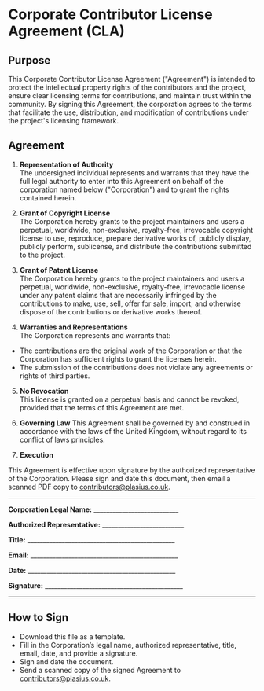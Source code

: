 # Corporate Contributor License Agreement (CLA)

## Purpose

This Corporate Contributor License Agreement ("Agreement") is intended to protect the intellectual property rights of the contributors and the project, ensure clear licensing terms for contributions, and maintain trust within the community. By signing this Agreement, the corporation agrees to the terms that facilitate the use, distribution, and modification of contributions under the project's licensing framework.

## Agreement

1. **Representation of Authority**  
   The undersigned individual represents and warrants that they have the full legal authority to enter into this Agreement on behalf of the corporation named below ("Corporation") and to grant the rights contained herein.

2. **Grant of Copyright License**  
   The Corporation hereby grants to the project maintainers and users a perpetual, worldwide, non-exclusive, royalty-free, irrevocable copyright license to use, reproduce, prepare derivative works of, publicly display, publicly perform, sublicense, and distribute the contributions submitted to the project.

3. **Grant of Patent License**  
   The Corporation hereby grants to the project maintainers and users a perpetual, worldwide, non-exclusive, royalty-free, irrevocable license under any patent claims that are necessarily infringed by the contributions to make, use, sell, offer for sale, import, and otherwise dispose of the contributions or derivative works thereof.

4. **Warranties and Representations**  
   The Corporation represents and warrants that:

- The contributions are the original work of the Corporation or that the Corporation has sufficient rights to grant the licenses herein.
- The submission of the contributions does not violate any agreements or rights of third parties.

5. **No Revocation**  
   This license is granted on a perpetual basis and cannot be revoked, provided that the terms of this Agreement are met.

6. **Governing Law**
   This Agreement shall be governed by and construed in accordance with the laws of the United Kingdom, without regard to its conflict of laws principles.

7. **Execution**

This Agreement is effective upon signature by the authorized representative of the Corporation. Please sign and date this document, then email a scanned PDF copy to [contributors@plasius.co.uk](mailto:contributors@plasius.co.uk).

---

**Corporation Legal Name:** \_\_\_\_\_\_\_\_\_\_\_\_\_\_\_\_\_\_\_\_\_\_\_\_\_\_\_

**Authorized Representative:** \_\_\_\_\_\_\_\_\_\_\_\_\_\_\_\_\_\_\_\_\_\_\_\_\_\_

**Title:** \_\_\_\_\_\_\_\_\_\_\_\_\_\_\_\_\_\_\_\_\_\_\_\_\_\_\_\_\_\_\_\_\_\_\_\_\_\_\_\_\_\_\_\_\_\_\_

**Email:** \_\_\_\_\_\_\_\_\_\_\_\_\_\_\_\_\_\_\_\_\_\_\_\_\_\_\_\_\_\_\_\_\_\_\_\_\_\_\_\_\_\_\_\_\_\_\_

**Date:** \_\_\_\_\_\_\_\_\_\_\_\_\_\_\_\_\_\_\_\_\_\_\_\_\_\_\_\_\_\_\_\_\_\_\_\_\_\_\_\_\_\_\_\_\_\_\_

**Signature:** \_\_\_\_\_\_\_\_\_\_\_\_\_\_\_\_\_\_\_\_\_\_\_\_\_\_\_\_\_\_\_\_\_\_\_\_\_\_\_\_\_\_\_\_

---

## How to Sign

- Download this file as a template.
- Fill in the Corporation’s legal name, authorized representative, title, email, date, and provide a signature.
- Sign and date the document.
- Send a scanned copy of the signed Agreement to [contributors@plasius.co.uk](mailto:contributors@plasius.co.uk).
